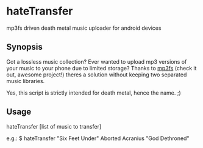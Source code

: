 # hateTransfer
mp3fs driven death metal music uploader for android devices

## Synopsis
Got a lossless music collection? Ever wanted to upload mp3 versions of your music to your phone due to limited storage? Thanks to [mp3fs](https://khenriks.github.io/mp3fs/) (check it out, awesome project!) theres a solution without keeping two separated music libraries.

Yes, this script is strictly intended for death metal, hence the name. ;)

## Usage
hateTransfer [list of music to transfer]

e.g.: $ hateTransfer "Six Feet Under" Aborted Acranius "God Dethroned"
